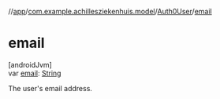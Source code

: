 //[app](../../../index.md)/[com.example.achillesziekenhuis.model](../index.md)/[Auth0User](index.md)/[email](email.md)

# email

[androidJvm]\
var [email](email.md): [String](https://kotlinlang.org/api/latest/jvm/stdlib/kotlin/-string/index.html)

The user's email address.
